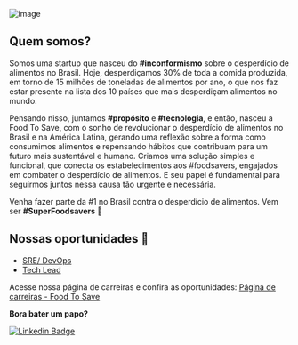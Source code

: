 
![image](https://user-images.githubusercontent.com/101139673/191870520-fb0e2498-57f9-44b5-aacb-4e6961882d6b.png)

## Quem somos?

Somos uma startup que nasceu do **#inconformismo** sobre o desperdício de alimentos no Brasil. Hoje, desperdiçamos 30% de toda a comida produzida, em torno de 15 milhões de toneladas de alimentos por ano, o que nos faz estar presente na lista dos 10 países que mais desperdiçam alimentos no mundo. 

Pensando nisso, juntamos **#propósito** e **#tecnologia**, e então, nasceu a Food To Save, com o sonho de revolucionar o desperdício de alimentos no Brasil e na América Latina, gerando uma reflexão sobre a forma como consumimos alimentos e repensando hábitos que contribuam para um futuro mais sustentável e humano. Criamos uma solução simples e funcional, que conecta os estabelecimentos aos #foodsavers, engajados em combater o desperdício de alimentos. E seu papel é fundamental para seguirmos juntos nessa causa tão urgente e necessária.

Venha fazer parte da #1 no Brasil contra o desperdício de alimentos.
Vem ser **#SuperFoodsavers** 🧡

## Nossas oportunidades 🚀

- [SRE/ DevOps](https://foodtosave.gupy.io/job/eyJqb2JJZCI6MzA4NDkwMCwic291cmNlIjoiZ3VweV9wdWJsaWNfcGFnZSJ9?jobBoardSource=gupy_public_page)
- [Tech Lead](https://foodtosave.gupy.io/job/eyJqb2JJZCI6MzA4MzUxNCwic291cmNlIjoiZ3VweV9wdWJsaWNfcGFnZSJ9?jobBoardSource=gupy_public_page)

Acesse nossa página de carreiras e confira as oportunidades: [Página de carreiras - Food To Save](https://foodtosave.gupy.io/)

**Bora bater um papo?**

[![Linkedin Badge](https://img.shields.io/badge/-Franciele%20Riedo-2030aa?style=flat-square&logo=Linkedin&logoColor=white&link=https://www.linkedin.com/in/francieleriedo/)](https://www.linkedin.com/in/francieleriedo/) 
